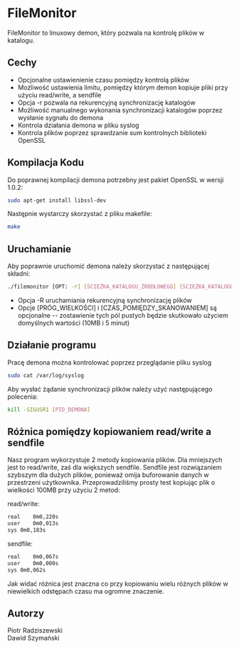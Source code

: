 # FileMonitor

FileMonitor to linuxowy demon, który pozwala na kontrolę plików w katalogu.

## Cechy

- Opcjonalne ustawienienie czasu pomiędzy kontrolą plików
- Możliwość ustawienia limitu, pomiędzy którym demon kopiuje pliki przy użyciu read/write, a sendfile
- Opcja -r pozwala na rekurencyjną synchronizację katalogów
- Możliwość manualnego wykonania synchronizacji katalogów poprzez wysłanie sygnału do demona
- Kontrola działania demona w pliku syslog
- Kontrola plików poprzez sprawdzanie sum kontrolnych biblioteki OpenSSL

## Kompilacja Kodu

Do poprawnej kompilacji demona potrzebny jest pakiet OpenSSL w wersji 1.0.2:
```sh
sudo apt-get install libssl-dev
```

Następnie wystarczy skorzystać z pliku makefile:

```sh
make
```

## Uruchamianie

Aby poprawnie uruchomić demona należy skorzystać z następującej składni:

```sh
./filemonitor [OPT: -r] [ŚCIEŻKA_KATALOGU_ŹRÓDŁOWEGO] [ŚCIEŻKA_KATALOGU_DOCELOWEGO] [PRÓG_WIELKOŚCI]:[CZAS_POMIĘDZY_SKANOWANIEM]
```

- Opcja -R uruchamiania rekurencyjną synchronizację plików
- Opcje [PRÓG_WIELKOŚCI] i [CZAS_POMIĘDZY_SKANOWANIEM] są opcjonalne -- zostawienie tych pól pustych będzie skutkowało użyciem domyślnych wartości (10MB i 5 minut)

## Działanie programu

Pracę demona można kontrolować poprzez przeglądanie pliku syslog

```sh
sudo cat /var/log/syslog
```

Aby wysłać żądanie synchronizacji plików należy użyć następującego polecenia:

```sh
kill -SIGUSR1 [PID_DEMONA]
```

## Różnica pomiędzy kopiowaniem read/write a sendfile

Nasz program wykorzystuje 2 metody kopiowania plików. Dla mniejszych jest to read/write, zaś dla większych sendfile.
Sendfile jest rozwiązaniem szybszym dla dużych plików, ponieważ omija buforowanie danych w przestrzeni użytkownika.
Przeprowadziliśmy prosty test kopiując plik o wielkości 100MB przy użyciu 2 metod:

read/write:
```sh
real	0m0,220s
user	0m0,013s
sys	0m0,183s
```

sendfile:
```sh
real	0m0,067s
user	0m0,000s
sys	0m0,062s
```

Jak widać różnica jest znaczna co przy kopiowaniu wielu różnych plików w niewielkich odstępach czasu ma ogromne znaczenie.

## Autorzy

Piotr Radziszewski\
Dawid Szymański


